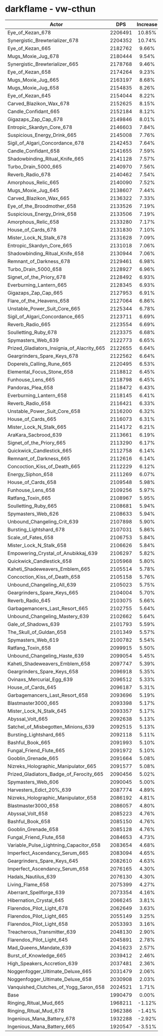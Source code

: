# darkflame - vw-cthun
| Actor | DPS | Increase |
|---|:---:|:---:|
|Eye_of_Kezan_678|2206491|10.85%|
|Synergistic_Brewterializer_678|2204352|10.74%|
|Eye_of_Kezan_665|2182762|9.66%|
|Mugs_Moxie_Jug_678|2180444|9.54%|
|Synergistic_Brewterializer_665|2178768|9.46%|
|Eye_of_Kezan_658|2174264|9.23%|
|Mugs_Moxie_Jug_665|2163197|8.68%|
|Mugs_Moxie_Jug_658|2154835|8.26%|
|Eye_of_Kezan_645|2154044|8.22%|
|Carved_Blazikon_Wax_678|2152625|8.15%|
|Candle_Confidant_665|2152184|8.12%|
|Gigazaps_Zap_Cap_678|2149846|8.01%|
|Entropic_Skardyn_Core_678|2146603|7.84%|
|Suspicious_Energy_Drink_665|2145008|7.76%|
|Sigil_of_Algari_Concordance_678|2142453|7.64%|
|Candle_Confidant_658|2141655|7.59%|
|Shadowbinding_Ritual_Knife_665|2141128|7.57%|
|Turbo_Drain_5000_665|2140970|7.56%|
|Reverb_Radio_678|2140462|7.54%|
|Amorphous_Relic_665|2140090|7.52%|
|Mugs_Moxie_Jug_645|2138607|7.44%|
|Carved_Blazikon_Wax_665|2136322|7.33%|
|Eye_of_the_Broodmother_658|2133526|7.19%|
|Suspicious_Energy_Drink_658|2133506|7.19%|
|Amorphous_Relic_658|2133280|7.17%|
|House_of_Cards_678|2131830|7.10%|
|Mister_Lock_N_Stalk_678|2131628|7.09%|
|Entropic_Skardyn_Core_665|2131018|7.06%|
|Shadowbinding_Ritual_Knife_658|2130944|7.06%|
|Remnant_of_Darkness_678|2129461|6.98%|
|Turbo_Drain_5000_658|2128927|6.96%|
|Signet_of_the_Priory_678|2128492|6.93%|
|Everburning_Lantern_665|2128345|6.93%|
|Gigazaps_Zap_Cap_665|2127953|6.91%|
|Flare_of_the_Heavens_658|2127064|6.86%|
|Unstable_Power_Suit_Core_665|2125344|6.78%|
|Sigil_of_Algari_Concordance_665|2123711|6.69%|
|Reverb_Radio_665|2123554|6.69%|
|Soulletting_Ruby_678|2123375|6.68%|
|Spymasters_Web_639|2122773|6.65%|
|Prized_Gladiators_Insignia_of_Alacrity_665|2122655|6.64%|
|Geargrinders_Spare_Keys_678|2122562|6.64%|
|Doperels_Calling_Rune_665|2120495|6.53%|
|Elemental_Focus_Stone_658|2118812|6.45%|
|Funhouse_Lens_665|2118798|6.45%|
|Pandoras_Plea_658|2118472|6.43%|
|Everburning_Lantern_658|2118145|6.41%|
|Reverb_Radio_658|2116421|6.33%|
|Unstable_Power_Suit_Core_658|2116200|6.32%|
|House_of_Cards_665|2116073|6.31%|
|Mister_Lock_N_Stalk_665|2114172|6.21%|
|AraKara_Sacbrood_639|2113661|6.19%|
|Signet_of_the_Priory_665|2113290|6.17%|
|Quickwick_Candlestick_665|2112758|6.14%|
|Remnant_of_Darkness_665|2112616|6.14%|
|Concoction_Kiss_of_Death_665|2112229|6.12%|
|Energy_Siphon_658|2111269|6.07%|
|House_of_Cards_658|2109548|5.98%|
|Funhouse_Lens_658|2109256|5.97%|
|Ratfang_Toxin_665|2108967|5.95%|
|Soulletting_Ruby_665|2108681|5.94%|
|Spymasters_Web_626|2108633|5.94%|
|Unbound_Changeling_Crit_639|2107898|5.90%|
|Bursting_Lightshard_678|2107031|5.86%|
|Scale_of_Fates_658|2106753|5.84%|
|Mister_Lock_N_Stalk_658|2106626|5.84%|
|Empowering_Crystal_of_Anubikkaj_639|2106297|5.82%|
|Quickwick_Candlestick_658|2105968|5.80%|
|Kaheti_Shadeweavers_Emblem_665|2105514|5.78%|
|Concoction_Kiss_of_Death_658|2105158|5.76%|
|Unbound_Changeling_All_639|2105023|5.75%|
|Geargrinders_Spare_Keys_665|2104004|5.70%|
|Reverb_Radio_645|2103075|5.66%|
|Garbagemancers_Last_Resort_665|2102755|5.64%|
|Unbound_Changeling_Mastery_639|2102662|5.64%|
|Gale_of_Shadows_639|2101793|5.59%|
|The_Skull_of_Guldan_658|2101349|5.57%|
|Spymasters_Web_619|2100782|5.54%|
|Ratfang_Toxin_658|2099915|5.50%|
|Unbound_Changeling_Haste_639|2099054|5.45%|
|Kaheti_Shadeweavers_Emblem_658|2097747|5.39%|
|Geargrinders_Spare_Keys_658|2096918|5.35%|
|Ovinaxs_Mercurial_Egg_639|2096512|5.33%|
|House_of_Cards_645|2096187|5.31%|
|Garbagemancers_Last_Resort_658|2093696|5.19%|
|Blastmaster3000_665|2093398|5.17%|
|Mister_Lock_N_Stalk_645|2093357|5.17%|
|Abyssal_Volt_665|2092638|5.13%|
|Satchel_of_Misbegotten_Minions_639|2092515|5.13%|
|Bursting_Lightshard_665|2092118|5.11%|
|Bashful_Book_665|2091993|5.10%|
|Fungal_Friend_Flute_665|2091972|5.10%|
|Gooblin_Grenade_665|2091664|5.08%|
|Nizreks_Holographic_Manipulator_665|2091577|5.08%|
|Prized_Gladiators_Badge_of_Ferocity_665|2090456|5.02%|
|Spymasters_Web_606|2090045|5.00%|
|Harvesters_Edict_20%_639|2087774|4.89%|
|Nizreks_Holographic_Manipulator_658|2086192|4.81%|
|Blastmaster3000_658|2086057|4.80%|
|Abyssal_Volt_658|2085223|4.76%|
|Bashful_Book_658|2085150|4.76%|
|Gooblin_Grenade_658|2085128|4.76%|
|Fungal_Friend_Flute_658|2084653|4.73%|
|Variable_Pulse_Lightning_Capacitor_658|2083654|4.68%|
|Imperfect_Ascendancy_Serum_665|2083094|4.65%|
|Geargrinders_Spare_Keys_645|2082610|4.63%|
|Imperfect_Ascendancy_Serum_658|2076165|4.30%|
|Hadals_Nautilus_639|2076130|4.30%|
|Living_Flame_658|2075399|4.27%|
|Aberrant_Spellforge_639|2073354|4.16%|
|Hibernation_Crystal_645|2066245|3.81%|
|Flarendos_Pilot_Light_678|2062649|3.63%|
|Flarendos_Pilot_Light_665|2055149|3.25%|
|Flarendos_Pilot_Light_658|2053393|3.16%|
|Treacherous_Transmitter_639|2048130|2.90%|
|Flarendos_Pilot_Light_645|2045891|2.78%|
|Mad_Queens_Mandate_639|2041623|2.57%|
|Burst_of_Knowledge_665|2039412|2.46%|
|High_Speakers_Accretion_639|2037481|2.36%|
|Noggenfogger_Ultimate_Deluxe_665|2031479|2.06%|
|Noggenfogger_Ultimate_Deluxe_658|2030908|2.03%|
|Vanquished_Clutches_of_Yogg_Saron_658|2024521|1.71%|
|Base|1990479|0.00%|
|Ringing_Ritual_Mud_665|1968211|-1.12%|
|Ringing_Ritual_Mud_678|1962386|-1.41%|
|Ingenious_Mana_Battery_678|1932288|-2.92%|
|Ingenious_Mana_Battery_665|1920547|-3.51%|
